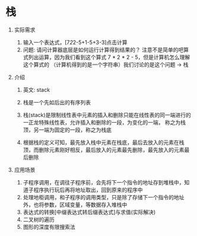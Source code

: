 # 栈
1. 实际需求
    1. 输入一个表达式，[7*2*2-5+1-5+3-3]点击计算
    2. 问题: 请问计算器底层是如何运行计算得到结果的？ 注意不是简单的吧算式列出运算，因为我们看到这个算式 7 * 2 * 2 - 5，但是计算机怎么理解这个算式的
    （计算机得到的是一个字符串）我们讨论的是这个问题 -> 栈
       
2. 介绍
    1. 英文: stack
    2. 栈是一个先如后出的有序列表
    3. 栈(stack)是限制线性表中元素的插入和删除只能在线性表的同一端进行的一正龙特殊线性表，允许插入和删除的一段，为变化的一端，
       称之为栈顶，另一端为固定的一段，称之为栈底
       
    4. 根据栈的定义可知，最先放入栈中元素在栈底，最后去放入的元素在栈顶，而删除元素刚好相反，最后放入的元素最先删除，最先放入的元素最后删除
    
3. 应用场景

    1. 子程序调用，在调往子程序前，会先将下一个指令的地址存到堆栈中，知道子程序执行玩后再将地址取出，回到原来的程序中
    2. 处理地柜调用，和子程序的调用类型，只是除了存储下一个指令的地址外，也将参数，区域变量，等数据存入堆栈中
    3. 表达式的转换[中缀表达式转后缀表达式]与求值(实际解决)
    4. 二叉树的遍历
    5. 图形的深度有限搜索法
